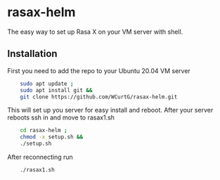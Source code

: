 # rasax-helm

The easy way to set up Rasa X on your VM server with shell. 


## Installation 

First you need to add the repo to your Ubuntu 20.04 VM server 

```bash 
    sudo apt update ;
    sudo apt install git &&
    git clone https://github.com/WCurtG/rasax-helm.git
```

This will set up you server for easy install and reboot. After your server reboots ssh in and move to rasax1.sh

```bash 
    cd rasax-helm ;
    chmod -x setup.sh &&
    ./setup.sh
```

After reconnecting run 

```bash 
    ./rasax1.sh
```
